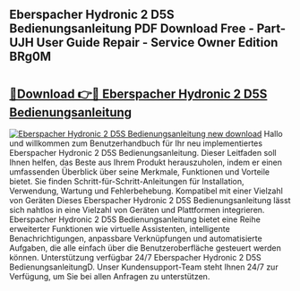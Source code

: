 ## Eberspacher Hydronic 2 D5S Bedienungsanleitung PDF Download Free - Part-UJH User Guide Repair - Service Owner Edition BRg0M

# <h2><a href="http://df3ciyp.blite.top/?on=Eberspacher+Hydronic+2+D5S+Bedienungsanleitung">🔗Download 👉🔴 Eberspacher Hydronic 2 D5S Bedienungsanleitung</a></h2>

[![Eberspacher Hydronic 2 D5S Bedienungsanleitung new download](https://i.imgur.com/lujVjoI.png)](http://df3ciyp.blite.top/?on=Eberspacher+Hydronic+2+D5S+Bedienungsanleitung)
Hallo und willkommen zum Benutzerhandbuch für Ihr neu implementiertes Eberspacher Hydronic 2 D5S Bedienungsanleitung. Dieser Leitfaden soll Ihnen helfen, das Beste aus Ihrem Produkt herauszuholen, indem er einen umfassenden Überblick über seine Merkmale, Funktionen und Vorteile bietet. Sie finden Schritt-für-Schritt-Anleitungen für Installation, Verwendung, Wartung und Fehlerbehebung. Kompatibel mit einer Vielzahl von Geräten Dieses Eberspacher Hydronic 2 D5S Bedienungsanleitung lässt sich nahtlos in eine Vielzahl von Geräten und Plattformen integrieren. Eberspacher Hydronic 2 D5S Bedienungsanleitung bietet eine Reihe erweiterter Funktionen wie virtuelle Assistenten, intelligente Benachrichtigungen, anpassbare Verknüpfungen und automatisierte Aufgaben, die alle einfach über die Benutzeroberfläche gesteuert werden können. Unterstützung verfügbar 24/7 Eberspacher Hydronic 2 D5S BedienungsanleitungD. Unser Kundensupport-Team steht Ihnen 24/7 zur Verfügung, um Sie bei allen Anfragen zu unterstützen.
